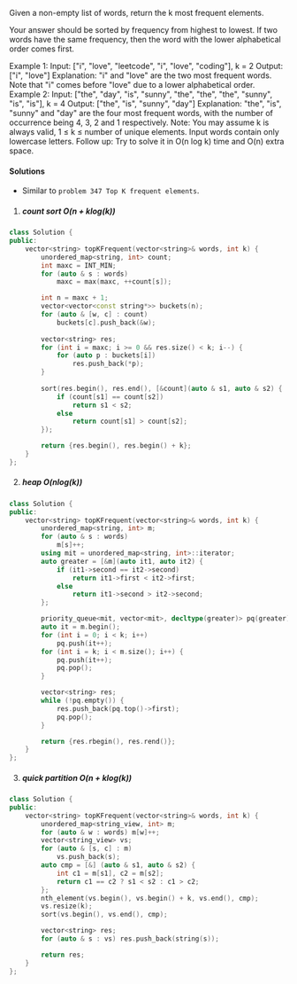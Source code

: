 Given a non-empty list of words, return the k most frequent elements.

Your answer should be sorted by frequency from highest to lowest. If two words have the same frequency, then the word with the lower alphabetical order comes first.

Example 1:
Input: ["i", "love", "leetcode", "i", "love", "coding"], k = 2
Output: ["i", "love"]
Explanation: "i" and "love" are the two most frequent words.
    Note that "i" comes before "love" due to a lower alphabetical order.
Example 2:
Input: ["the", "day", "is", "sunny", "the", "the", "the", "sunny", "is", "is"], k = 4
Output: ["the", "is", "sunny", "day"]
Explanation: "the", "is", "sunny" and "day" are the four most frequent words,
    with the number of occurrence being 4, 3, 2 and 1 respectively.
Note:
You may assume k is always valid, 1 ≤ k ≤ number of unique elements.
Input words contain only lowercase letters.
Follow up:
Try to solve it in O(n log k) time and O(n) extra space.

#### Solutions

- Similar to `problem 347 Top K frequent elements`.

1. ##### count sort O(n + klog(k))


```cpp
class Solution {
public:
    vector<string> topKFrequent(vector<string>& words, int k) {
        unordered_map<string, int> count;
        int maxc = INT_MIN;
        for (auto & s : words)
            maxc = max(maxc, ++count[s]);

        int n = maxc + 1;
        vector<vector<const string*>> buckets(n);
        for (auto & [w, c] : count)
            buckets[c].push_back(&w);
        
        vector<string> res;
        for (int i = maxc; i >= 0 && res.size() < k; i--) {
            for (auto p : buckets[i])
                res.push_back(*p);
        }
        
        sort(res.begin(), res.end(), [&count](auto & s1, auto & s2) {
            if (count[s1] == count[s2])
                return s1 < s2;
            else
                return count[s1] > count[s2];
        });

        return {res.begin(), res.begin() + k};
    }
};
```


2. ##### heap O(nlog(k))

```cpp
class Solution {
public:
    vector<string> topKFrequent(vector<string>& words, int k) {
        unordered_map<string, int> m;
        for (auto & s : words)
            m[s]++;
        using mit = unordered_map<string, int>::iterator;
        auto greater = [&m](auto it1, auto it2) {
            if (it1->second == it2->second)
                return it1->first < it2->first;
            else
                return it1->second > it2->second; 
        };

        priority_queue<mit, vector<mit>, decltype(greater)> pq(greater);
        auto it = m.begin();
        for (int i = 0; i < k; i++)
            pq.push(it++);
        for (int i = k; i < m.size(); i++) {
            pq.push(it++);
            pq.pop();
        }

        vector<string> res;
        while (!pq.empty()) {
            res.push_back(pq.top()->first);
            pq.pop();
        }

        return {res.rbegin(), res.rend()};
    }
};
```


3. ##### quick partition O(n + klog(k))

```cpp
class Solution {
public:
    vector<string> topKFrequent(vector<string>& words, int k) {
        unordered_map<string_view, int> m;
        for (auto & w : words) m[w]++;
        vector<string_view> vs;
        for (auto & [s, c] : m)
            vs.push_back(s);
        auto cmp = [&] (auto & s1, auto & s2) {
            int c1 = m[s1], c2 = m[s2];
            return c1 == c2 ? s1 < s2 : c1 > c2;
        };
        nth_element(vs.begin(), vs.begin() + k, vs.end(), cmp);
        vs.resize(k);
        sort(vs.begin(), vs.end(), cmp);

        vector<string> res;
        for (auto & s : vs) res.push_back(string(s));

        return res;
    }
};
```